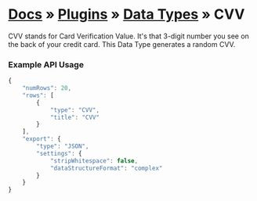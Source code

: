 # [Docs](../../../../../docs/README.md) &raquo; [Plugins](../../README.md) &raquo; [Data Types](../README.md) &raquo; CVV

CVV stands for Card Verification Value. It's that 3-digit number you see on the back of your credit card. This Data Type
generates a random CVV.

### Example API Usage

```javascript
{
    "numRows": 20,
    "rows": [
        {
            "type": "CVV",
            "title": "CVV"
        }
    ],
    "export": {
        "type": "JSON",
        "settings": {
            "stripWhitespace": false,
            "dataStructureFormat": "complex"
        }
    }
}
```
